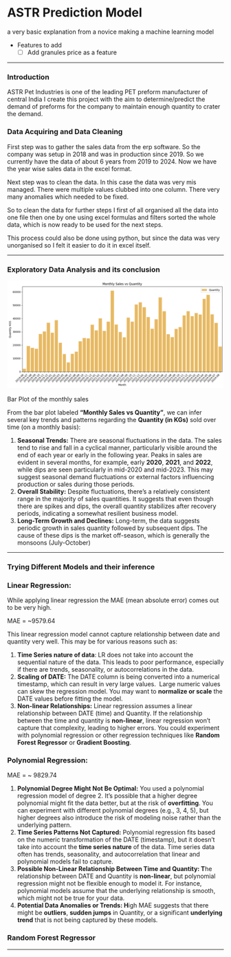 # ASTR Prediction Model

a very basic explanation from a novice making a machine learning model

- Features to add
  - [ ] Add granules price as a feature

---

### Introduction

ASTR Pet Industries is one of the leading PET preform manufacturer of central India I create this project with the aim to determine/predict the demand of preforms for the company to maintain enough quantity to crater the demand.

### Data Acquiring and Data Cleaning

First step was to gather the sales data from the erp software. So the company was setup in 2018 and was in production since 2019. So we currently have the data of about 6 years from 2019 to 2024. Now we have the year wise sales data in the excel format.

Next step was to clean the data. In this case the data was very mis managed. There were multiple values clubbed into one column. There very many anomalies which needed to be fixed.

So to clean the data for further steps I first of all organised all the data into one file then one by one using excel formulas and filters sorted the whole data, which is now ready to be used for the next steps.

This process could also be done using python, but since the data was very unorganised so I felt it easier to do it in excel itself.

---

### Exploratory Data Analysis and its conclusion

![montlysales vs quantity.png](Images/montlysales%20vs%20quantity.png)

Bar Plot of the monthly sales

From the bar plot labeled **“Monthly Sales vs Quantity”**, we can infer several key trends and patterns regarding the **Quantity (in KGs)** sold over time (on a monthly basis):

1. **Seasonal Trends:**
   There are seasonal fluctuations in the data. The sales tend to rise and fall in a cyclical manner, particularly visible around the end of each year or early in the following year.
   Peaks in sales are evident in several months, for example, early **2020**, **2021**, and **2022**, while dips are seen particularly in mid-2020 and mid-2023. This may suggest seasonal demand fluctuations or external factors influencing production or sales during those periods.
2. **Overall Stability:**
   Despite fluctuations, there’s a relatively consistent range in the majority of sales quantities. It suggests that even though there are spikes and dips, the overall quantity stabilizes after recovery periods, indicating a somewhat resilient business model.
3. **Long-Term Growth and Declines:**
   Long-term, the data suggests periodic growth in sales quantity followed by subsequent dips. The cause of these dips is the market off-season, which is generally the monsoons (July-October)

---

### Trying Different Models and their inference

### Linear Regression:

While applying linear regression the MAE (mean absolute error) comes out to be very high.

MAE = ~9579.64

This linear regression model cannot capture relationship between date and quantity very well. This may be for various reasons such as:

1. **Time Series nature of data**: LR does not take into account the sequential nature of the data. This leads to poor performance, especially if there are trends, seasonality, or autocorrelations in the data.
2. **Scaling of DATE:** The DATE column is being converted into a numerical timestamp, which can result in very large values.  Large numeric values can skew the regression model. You may want to **normalize or scale** the DATE values before fitting the model.
3. **Non-linear Relationships:** Linear regression assumes a linear relationship between DATE (time) and Quantity. If the relationship between the time and quantity is **non-linear**, linear regression won’t capture that complexity, leading to higher errors.
   You could experiment with polynomial regression or other regression techniques like **Random Forest Regressor** or **Gradient Boosting**.

### Polynomial Regression:

MAE = ~ 9829.74

1. **Polynomial Degree Might Not Be Optimal:** You used a polynomial regression model of degree 2. It’s possible that a higher degree polynomial might fit the data better, but at the risk of **overfitting**. You can experiment with different polynomial degrees (e.g., 3, 4, 5), but higher degrees also introduce the risk of modeling noise rather than the underlying pattern.
2. **Time Series Patterns Not Captured:** Polynomial regression fits based on the numeric transformation of the DATE (timestamp), but it doesn’t take into account the **time series nature** of the data. Time series data often has trends, seasonality, and autocorrelation that linear and polynomial models fail to capture.
3. **Possible Non-Linear Relationship Between Time and Quantity: T**he relationship between DATE and Quantity is **non-linear**, but polynomial regression might not be flexible enough to model it. For instance, polynomial models assume that the underlying relationship is smooth, which might not be true for your data.
4. **Potential Data Anomalies or Trends: H**igh MAE suggests that there might be **outliers**, **sudden jumps** in Quantity, or a significant **underlying trend** that is not being captured by these models.

### Random Forest Regressor

---
